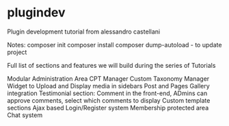 # plugindev
Plugin development tutorial from alessandro castellani

Notes:
composer init
composer install
composer dump-autoload - to update project


Full list of sections and features we will build during the series of Tutorials

Modular Administration Area
CPT Manager
Custom Taxonomy Manager
Widget to Upload and Display media in sidebars
Post and Pages Gallery integration
Testimonial section: Comment in the front-end, ADmins can approve comments, select which comments to display
Custom template sections
Ajax based Login/Register system
Membership protected area
Chat system